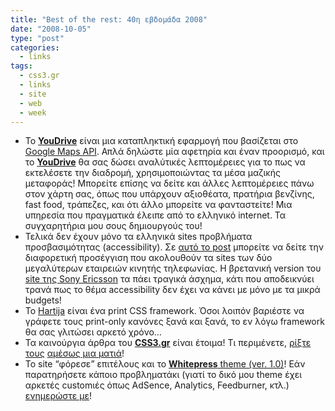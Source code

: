 ```yaml
---
title: "Best of the rest: 40η εβδομάδα 2008"
date: "2008-10-05"
type: "post"
categories:
  - links
tags:
  - css3.gr
  - links
  - site
  - web
  - week
---
```


- To [**YouDrive**](http://www.youdrive.gr/ "YouDrive site") είναι μια καταπληκτική εφαρμογή που βασίζεται στο [Google Maps API](http://code.google.com/apis/maps/ "Google Maps API"). Απλά δηλώστε μία αφετηρία και έναν προορισμό, και το [**YouDrive**](http://www.youdrive.gr/ "YouDrive site") θα σας δώσει αναλύτικές λεπτομέρειες για το πως να εκτελέσετε την διαδρομή, χρησιμοποιώντας τα μέσα μαζικής μεταφοράς! Μπορείτε επίσης να δείτε και άλλες λεπτομέρειες πάνω στον χάρτη σας, όπως που υπάρχουν αξιοθέατα, πρατήρια βενζίνης, fast food, τράπεζες, και ότι άλλο μπορείτε να φανταστείτε! Μια υπηρεσία που πραγματικά έλειπε από το ελληνικό internet. Τα συγχαρητήρια μου σους δημιουργούς του!
- Τελικά δεν έχουν μόνο τα ελληνικά sites προβλήματα προσβασιμότητας (accessibility). Σε [αυτό το post](http://www.robertnyman.com/2008/09/29/accessibility-tested-web-sites-nokia-vs-sony-ericsson/ "Accessibility tested web sites: Nokia vs. Sony Ericsson") μπορείτε να δείτε την διαφορετική προσέγγιση που ακολουθούν τα sites των δύο μεγαλύτερων εταιρειών κινητής τηλεφωνίας. Η βρετανική version του [site της Sony Ericsson](http://www.sonyericsson.com/cws/home?cc=gb&lc=en "Sony Ericsson UK site") τα πάει τραγικά άσχημα, κάτι που αποδεικνύει τρανά πως το θέμα accessibility δεν έχει να κάνει με μόνο με τα μικρά budgets!
- To [Hartija](http://code.google.com/p/hartija/ "Hartija CSS print framework") είναι ένα print CSS framework. Όσοι λοιπόν βαριέστε να γράφετε τους print-only κανόνες ξανά και ξανά, το εν λόγω framework θα σας γλιτώσει αρκετό χρόνο&#8230;
- Τα καινούργια άρθρα του **[CSS3.gr](http://css3.gr/ "CSS3.gr site")** είναι έτοιμα! Τι περιμένετε, [ρίξτε τους](http://css3.gr/articles/article/image-replacement-css3/ "Image replacement στην εποχή του CSS3") [αμέσως μια ματιά](http://css3.gr/articles/article/css-h-shorthands/ "CSS : H μαγεία των shorthands")!
- Το site &#8220;φόρεσε&#8221; επιτέλους και το [**Whitepress** theme (ver. 1.0)](http://code.google.com/p/whipress/ "Whitepress theme")! Εάν παρατηρήσετε κάποιο προβληματάκι (γιατί το δικό μου theme έχει αρκετές customιές όπως AdSence, Analytics, Feedburner, κτλ.) [ενημερώστε με](http://www.tsevdos.com/contact/ "Contact me")!
